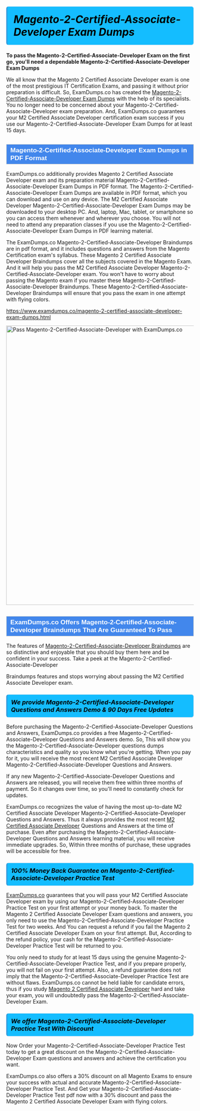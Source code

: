 <h1>                <strong><span style="display: block; color: #000000; background: #14BDFF; border: 0.5px solid #AED6F1; border-left: 3px solid #3498DB; padding: .6em; border-radius: 6px;">                     <em>Magento-2-Certified-Associate-Developer <span class="exam_variation">Exam Dumps</span> </em>                </span></strong>            </h1>                        <p><strong>To pass the Magento-2-Certified-Associate-Developer Exam on the first go, you'll need a dependable Magento-2-Certified-Associate-Developer <span class="exam_variation">Exam Dumps</span></strong></p>                        <p>We all know that the Magento 2 Certified Associate Developer exam is one of the most prestigious IT Certification Exams,             and passing it without prior preparation is difficult. So, ExamDumps.co has created the <a href="https://www.examdumps.co/magento-2-certified-associate-developer-exam-dumps.html">Magento-2-Certified-Associate-Developer <span class="exam_variation">Exam Dumps</span></a> with the help of its specialists.             You no longer need to be concerned about your Magento-2-Certified-Associate-Developer exam preparation. And, ExamDumps.co guarantees your M2 Certified Associate Developer certification             exam success if you use our Magento-2-Certified-Associate-Developer <span class="exam_variation">Exam Dumps</span> for at least 15 days.</p>                        <h2 style="background: #4287ec; border: 1px solid #cccccc; padding: 5px 10px;">                <span style="color: #ffffff;">                    <span style="font-size: 11pt;">                        <span style="line-height: normal;">                            <span style="font-family: Calibri,sans-serif;">                                <strong>                                    <span style="font-size: 13.0pt;">Magento-2-Certified-Associate-Developer <span class="exam_variation">Exam Dumps</span> in PDF Format</span>                                </strong>                            </span>                        </span>                    </span>                </span>            </h2>                        <p>ExamDumps.co additionally provides Magento 2 Certified Associate Developer exam and its preparation material Magento-2-Certified-Associate-Developer <span class="exam_variation">Exam Dumps</span> in PDF format.             The Magento-2-Certified-Associate-Developer <span class="exam_variation">Exam Dumps</span> are available in PDF format, which you can download and use on any device. The M2 Certified Associate Developer Magento-2-Certified-Associate-Developer <span class="exam_variation">Exam Dumps</span> may be downloaded             to your desktop PC. And, laptop, Mac, tablet, or smartphone so you can access them whenever and wherever you choose. You will not need to attend any preparation classes if you use             the Magento-2-Certified-Associate-Developer <span class="exam_variation">Exam Dumps</span> in PDF learning material. </p>                        <p>The ExamDumps.co Magento-2-Certified-Associate-Developer <span class="exam_variation2">Braindumps</span> are in pdf format, and  it includes questions and answers from the Magento Certification exam's syllabus. These             Magento 2 Certified Associate Developer <span class="exam_variation2">Braindumps</span> cover all the subjects covered in the Magento Exam. And it will help you pass the             M2 Certified Associate Developer Magento-2-Certified-Associate-Developer exam. You won't have to worry about passing the Magento exam if you master these Magento-2-Certified-Associate-Developer <span class="exam_variation2">Braindumps</span>.             These Magento-2-Certified-Associate-Developer <span class="exam_variation2">Braindumps</span> will ensure that you pass the exam in one attempt with flying colors.</p>                        <p><a href="https://www.examdumps.co/magento-2-certified-associate-developer-exam-dumps.html">https://www.examdumps.co/magento-2-certified-associate-developer-exam-dumps.html</a></p>                        <p><a href="https://www.examdumps.co/"><img src="https://www.examdumps.co//images/banners/big-sale-20-percent-discount-offer-examdumps.jpg" class="postImage" alt="Pass Magento-2-Certified-Associate-Developer with ExamDumps.co" width="750"></a></p>                            <h2 style="background: #4287ec; border: 1px solid #cccccc; padding: 5px 10px;">                <span style="color: #ffffff;">                    <span style="font-size: 11pt;">                        <span style="line-height: normal;">                            <span style="font-family: Calibri,sans-serif;">                                <strong>                                    <span style="font-size: 13.0pt;">ExamDumps.co Offers Magento-2-Certified-Associate-Developer <span class="exam_variation2">Braindumps</span> That Are Guaranteed To Pass</span>                                </strong>                            </span>                        </span>                    </span>                </span>            </h2>                        <p>The features of <a href="https://www.examdumps.co/magento-exam-dumps.html">Magento-2-Certified-Associate-Developer <span class="exam_variation2">Braindumps</span></a> are so distinctive and enjoyable that you should buy them here and be confident in your success. Take a peek at the Magento-2-Certified-Associate-Developer</p>            <p> <span class="exam_variation2">Braindumps</span> features and stops worrying about passing the M2 Certified Associate Developer exam.</p>                        <h3>                <strong>                    <span style="display: block; color: #000000; background: #14BDFF; border: 0.5px solid #AED6F1; border-left: 3px solid #3498DB; padding: .6em; border-radius: 6px;">                        <em>We provide Magento-2-Certified-Associate-Developer <span class="exam_variation3">Questions and Answers</span> Demo &amp; 90 Days Free Updates</em>                    </span>                </strong>            </h3>                        <p>Before purchasing the Magento-2-Certified-Associate-Developer <span class="exam_variation3">Questions and Answers</span>, ExamDumps.co provides a free Magento-2-Certified-Associate-Developer <span class="exam_variation3">Questions and Answers</span> demo. So, This will show you the Magento-2-Certified-Associate-Developer questions dumps             characteristics and quality so you know what you're getting. When you pay for it, you will receive the most recent             M2 Certified Associate Developer Magento-2-Certified-Associate-Developer <span class="exam_variation3">Questions and Answers</span>.</p>                        <p>If any new Magento-2-Certified-Associate-Developer <span class="exam_variation3">Questions and Answers</span> are released, you will receive them free within three months of payment.             So it changes over time, so you'll need to constantly check for updates.</p>                        <p>ExamDumps.co recognizes the value of having the most up-to-date M2 Certified Associate Developer Magento-2-Certified-Associate-Developer <span class="exam_variation3">Questions and Answers</span>. Thus it always provides the most recent             <a href="https://www.examdumps.co/m2-certified-associate-developer-exam-dumps.html">M2 Certified Associate Developer</a> <span class="exam_variation3">Questions and Answers</span> at the time of purchase. Even after purchasing the Magento-2-Certified-Associate-Developer <span class="exam_variation3">Questions and Answers</span> learning material, you will receive immediate upgrades.             So, Within three months of purchase, these upgrades will be accessible for free.</p>                        <h3>                <strong>                    <span style="display: block; color: #000000; background: #14BDFF; border: 0.5px solid #AED6F1; border-left: 3px solid #3498DB; padding: .6em; border-radius: 6px;">                        <em>100% Money Back Guarantee on Magento-2-Certified-Associate-Developer <span class="exam_variation4">Practice Test</span></em>                    </span>                </strong>            </h3>                        <p><a href="https://www.examdumps.co/">ExamDumps.co</a> guarantees that you will pass your M2 Certified Associate Developer exam by using our Magento-2-Certified-Associate-Developer <span class="exam_variation4">Practice Test</span> on your first attempt or your money back.             To master the Magento 2 Certified Associate Developer Exam questions and answers, you only need to use the Magento-2-Certified-Associate-Developer <span class="exam_variation4">Practice Test</span> for             two weeks. And You can request a refund if you fail the Magento 2 Certified Associate Developer Exam on your first attempt. But, According to the refund policy, your cash             for the Magento-2-Certified-Associate-Developer <span class="exam_variation4">Practice Test</span> will be returned to you.</p>                        <p>You only need to study for at least 15 days using the genuine Magento-2-Certified-Associate-Developer <span class="exam_variation4">Practice Test</span>, and if you prepare properly, you will not fail on your first attempt.             Also, a refund guarantee does not imply that the Magento-2-Certified-Associate-Developer <span class="exam_variation4">Practice Test</span> are without flaws. ExamDumps.co cannot be held liable for candidate errors,             thus if you study <a href="https://www.examdumps.co/magento-2-certified-associate-developer-exam-dumps.html">Magento 2 Certified Associate Developer</a> hard and take your exam, you will undoubtedly pass the Magento-2-Certified-Associate-Developer Exam. </p>                        <h3>                <strong>                    <span style="display: block; color: #000000; background: #14BDFF; border: 0.5px solid #AED6F1; border-left: 3px solid #3498DB; padding: .6em; border-radius: 6px;">                        <em>We offer Magento-2-Certified-Associate-Developer <span class="exam_variation4">Practice Test</span> With Discount</em>                    </span>                </strong>            </h3>                        <p>Now Order your Magento-2-Certified-Associate-Developer <span class="exam_variation4">Practice Test</span> today to get a great discount on the Magento-2-Certified-Associate-Developer Exam questions and answers and achieve the certification you want.</p>                        <p>ExamDumps.co also offers a 30% discount on all Magento Exams to ensure your success with actual and accurate Magento-2-Certified-Associate-Developer <span class="exam_variation4">Practice Test</span>. And Get your Magento-2-Certified-Associate-Developer <span class="exam_variation4">Practice Test</span>             pdf now with a 30% discount and pass the Magento 2 Certified Associate Developer Exam with flying colors.</p>                    
